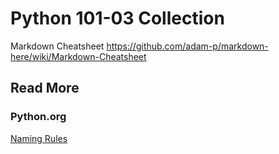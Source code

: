 # Python 101-03 Collection


Markdown Cheatsheet
https://github.com/adam-p/markdown-here/wiki/Markdown-Cheatsheet

## Read More

### Python.org
[Naming Rules](https://www.python.org/dev/peps/pep-0008/#function-and-variable-names "Naming Rules")


